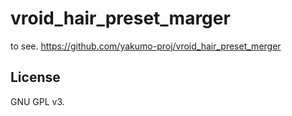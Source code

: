 # vroid_hair_preset_marger

to see.
https://github.com/yakumo-proj/vroid_hair_preset_merger

## License 
GNU GPL v3.

